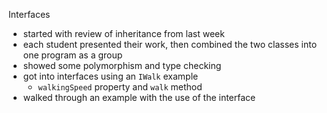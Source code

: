 Interfaces

- started with review of inheritance from last week
- each student presented their work, then combined the two classes into one program as a group
- showed some polymorphism and type checking
- got into interfaces using an `IWalk` example
  - `walkingSpeed` property and `walk` method
- walked through an example with the use of the interface